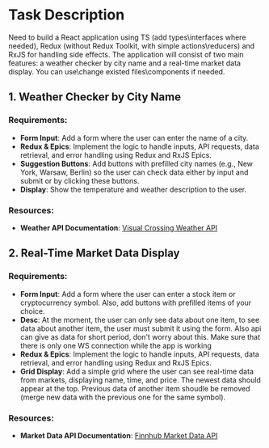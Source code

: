 # Task Description

Need to build a React application using TS (add types\interfaces where needed), Redux (without Redux Toolkit, with simple actions\reducers) and RxJS for handling side effects. The application will consist of two main features: a weather checker by city name and a real-time market data display. You can use\change existed files\components if needed.

## 1. Weather Checker by City Name

### Requirements:

- **Form Input**: Add a form where the user can enter the name of a city.
- **Redux & Epics**: Implement the logic to handle inputs, API requests, data retrieval, and error handling using Redux and RxJS Epics.
- **Suggestion Buttons**: Add buttons with prefilled city names (e.g., New York, Warsaw, Berlin) so the user can check data either by input and submit or by clicking these buttons.
- **Display**: Show the temperature and weather description to the user.

### Resources:
- **Weather API Documentation**: [Visual Crossing Weather API](https://www.visualcrossing.com/resources/documentation/weather-api/timeline-weather-api/)

## 2. Real-Time Market Data Display

### Requirements:

- **Form Input**: Add a form where the user can enter a stock item or cryptocurrency symbol. Also, add buttons with prefilled items of your choice.
- **Desc**: At the moment, the user can only see data about one item, to see data about another item, the user must submit it using the form. Also api can give as data for short period, don't worry about this. Make sure that there is only one WS connection while the app is working
- **Redux & Epics**: Implement the logic to handle inputs, API requests, data retrieval, and error handling using Redux and RxJS Epics.
- **Grid Display**: Add a simple grid where the user can see real-time data from markets, displaying name, time, and price. The newest data should appear at the top. Previous data of another item shoudle be removed (merge new data with the previous one for the same symbol).

### Resources:
- **Market Data API Documentation**: [Finnhub Market Data API](https://finnhub.io/docs/api/open-data)
